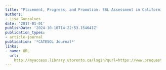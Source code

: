 ```yaml
---
title: "Placement, Progress, and Promotion: ESL Assessment in California's Adult Schools"
authors:
- Lisa Gonzalves
date: '2017-01-01'
publishDate: '2024-10-10T14:22:53.154641Z'
publication_types:
- article-journal
publication: '*CATESOL Journal*'
links:
- name: URL
  url: 
    http://myaccess.library.utoronto.ca/login?qurl=https://www.proquest.com/docview/2011272737?accountid=14771&bdid=38382&_bd=5lZnlf%2BsqwntBHDRUCTWSAJirrs%3D
---
```


